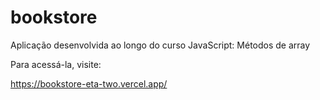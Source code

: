 # bookstore

Aplicação desenvolvida ao longo do curso JavaScript: Métodos de array

Para acessá-la, visite:

https://bookstore-eta-two.vercel.app/
